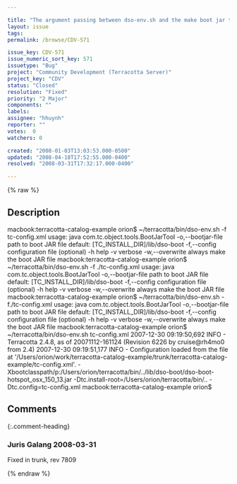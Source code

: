 ```yaml
---

title: "The argument passing between dso-env.sh and the make boot jar tool don't agree, leading to much confusion."
layout: issue
tags: 
permalink: /browse/CDV-571

issue_key: CDV-571
issue_numeric_sort_key: 571
issuetype: "Bug"
project: "Community Development (Terracotta Server)"
project_key: "CDV"
status: "Closed"
resolution: "Fixed"
priority: "2 Major"
components: ""
labels: 
assignee: "hhuynh"
reporter: ""
votes:  0
watchers: 0

created: "2008-01-03T13:03:53.000-0500"
updated: "2008-04-18T17:52:55.000-0400"
resolved: "2008-03-31T17:32:17.000-0400"

---
```




{% raw %}



## Description

<div markdown="1" class="description">

macbook:terracotta-catalog-example orion$ ~/terracotta/bin/dso-env.sh -f tc-config.xml 
usage: java com.tc.object.tools.BootJarTool
 -o,--bootjar-file <file>    path to boot JAR file
                             default: [TC_INSTALL_DIR]/lib/dso-boot
 -f,--config <file-or-URL>   configuration file (optional)
 -h                          help
 -v                          verbose
 -w,--overwrite              always make the boot JAR file
macbook:terracotta-catalog-example orion$ ~/terracotta/bin/dso-env.sh -f ./tc-config.xml 
usage: java com.tc.object.tools.BootJarTool
 -o,--bootjar-file <file>    path to boot JAR file
                             default: [TC_INSTALL_DIR]/lib/dso-boot
 -f,--config <file-or-URL>   configuration file (optional)
 -h                          help
 -v                          verbose
 -w,--overwrite              always make the boot JAR file
macbook:terracotta-catalog-example orion$ ~/terracotta/bin/dso-env.sh -f./tc-config.xml 
usage: java com.tc.object.tools.BootJarTool
 -o,--bootjar-file <file>    path to boot JAR file
                             default: [TC_INSTALL_DIR]/lib/dso-boot
 -f,--config <file-or-URL>   configuration file (optional)
 -h                          help
 -v                          verbose
 -w,--overwrite              always make the boot JAR file
macbook:terracotta-catalog-example orion$ ~/terracotta/bin/dso-env.sh tc-config.xml 
2007-12-30 09:19:50,692 INFO - Terracotta 2.4.8, as of 20071112-161124 (Revision 6226 by cruise@rh4mo0 from 2.4)
2007-12-30 09:19:51,177 INFO - Configuration loaded from the file at '/Users/orion/work/terracotta-catalog-example/trunk/terracotta-catalog-example/tc-config.xml'.
-Xbootclasspath/p:/Users/orion/terracotta/bin/../lib/dso-boot/dso-boot-hotspot\_osx\_150\_13.jar  -Dtc.install-root=/Users/orion/terracotta/bin/..  -Dtc.config=tc-config.xml
macbook:terracotta-catalog-example orion$ 

</div>

## Comments


{:.comment-heading}
### **Juris Galang** <span class="date">2008-03-31</span>

<div markdown="1" class="comment">

Fixed in trunk, rev 7809

</div>



{% endraw %}
